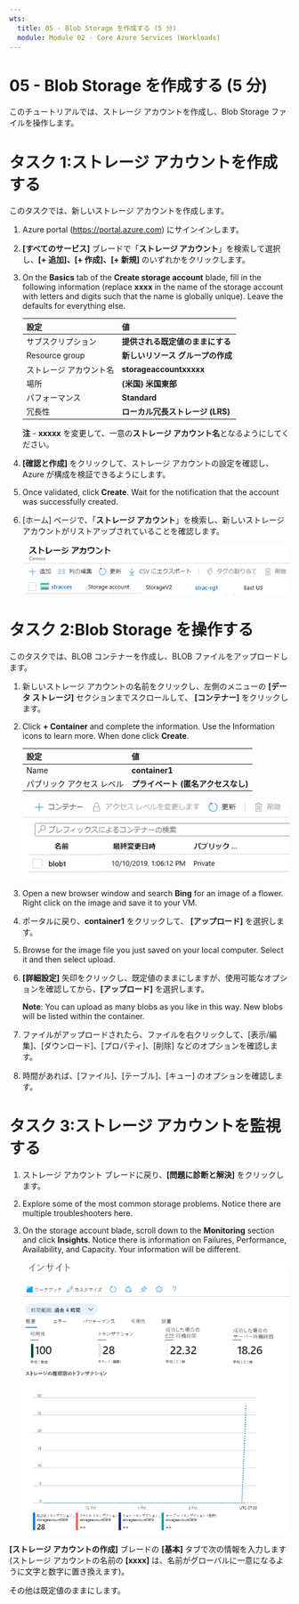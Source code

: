 ```yaml
---
wts:
  title: 05 - Blob Storage を作成する (5 分)
  module: Module 02 - Core Azure Services (Workloads)
---
```

# <a name="05---create-blob-storage-5-min"></a>05 - Blob Storage を作成する (5 分)

このチュートリアルでは、ストレージ アカウントを作成し、Blob Storage ファイルを操作します。

# <a name="task-1-create-a-storage-account"></a>タスク 1:ストレージ アカウントを作成する 

このタスクでは、新しいストレージ アカウントを作成します。 

1. Azure portal (<a href="https://portal.azure.com" target="_blank"><span style="color: #0066cc;" color="#0066cc">https://portal.azure.com</span></a>) にサインインします。

2. **[すべてのサービス]** ブレードで「**ストレージ アカウント**」を検索して選択し、**[+ 追加]、[+ 作成]、[+ 新規]** のいずれかをクリックします。 

3. On the <bpt id="p1">**</bpt>Basics<ept id="p1">**</ept> tab of the <bpt id="p2">**</bpt>Create storage account<ept id="p2">**</ept> blade, fill in the following information (replace <bpt id="p3">**</bpt>xxxx<ept id="p3">**</ept> in the name of the storage account with letters and digits such that the name is globally unique). Leave the defaults for everything else.

    | 設定 | 値 | 
    | --- | --- |
    | サブスクリプション | **提供される既定値のままにする** |
    | Resource group | **新しいリソース グループの作成** |
    | ストレージ アカウント名 | **storageaccountxxxxx** |
    | 場所 | **(米国) 米国東部**  |
    | パフォーマンス | **Standard** |
    | 冗長性 | **ローカル冗長ストレージ (LRS)** |
    
    **注** - **xxxxx** を変更して、一意の**ストレージ アカウント名**となるようにしてください。

5. **[確認と作成]** をクリックして、ストレージ アカウントの設定を確認し、Azure が構成を検証できるようにします。 

6. Once validated, click <bpt id="p1">**</bpt>Create<ept id="p1">**</ept>. Wait for the notification that the account was successfully created. 

7. [ホーム] ページで、「**ストレージ アカウント**」を検索し、新しいストレージ アカウントがリストアップされていることを確認します。

    ![Azure Portal で新しく作成されたストレージ アカウントのスクリーンショット。](../images/0401.png)

# <a name="task-2-work-with-blob-storage"></a>タスク 2:Blob Storage を操作する

このタスクでは、BLOB コンテナーを作成し、BLOB ファイルをアップロードします。 

1. 新しいストレージ アカウントの名前をクリックし、左側のメニューの **[データ ストレージ]** セクションまでスクロールして、 **[コンテナー]** をクリックします。

2. Click <bpt id="p1">**</bpt>+ Container<ept id="p1">**</ept> and complete the information. Use the Information icons to learn more. When done click <bpt id="p1">**</bpt>Create<ept id="p1">**</ept>.


    | 設定 | 値 |
    | --- | --- |
    | Name | **container1**  |
    | パブリック アクセス レベル| **プライベート (匿名アクセスなし)** |
  

    ![Azure Portal のストレージ アカウントに新しく作成された BLOB コンテナーのスクリーンショット。](../images/0402.png)

4. Open a new browser window and search <bpt id="p1">**</bpt>Bing<ept id="p1">**</ept> for an image of a flower. Right click on the image and save it to your VM. 

6. ポータルに戻り、**container1** をクリックして、 **[アップロード]** を選択します。

5. Browse for the image file you just saved on your local computer. Select it and then select upload.

   
6. **[詳細設定]** 矢印をクリックし、既定値のままにしますが、使用可能なオプションを確認してから、**[アップロード]** を選択します。

    <bpt id="p1">**</bpt>Note<ept id="p1">**</ept>: You can upload as many blobs as you like in this way. New blobs will be listed within the container.

7. ファイルがアップロードされたら、ファイルを右クリックして、[表示/編集]、[ダウンロード]、[プロパティ]、[削除] などのオプションを確認します。 

8. 時間があれば、[ファイル]、[テーブル]、[キュー] のオプションを確認します。

# <a name="task-3-monitor-the-storage-account"></a>タスク 3:ストレージ アカウントを監視する

1. ストレージ アカウント ブレードに戻り、**[問題に診断と解決]** をクリックします。 

2. Explore some of the most common storage problems. Notice there are multiple troubleshooters here.

3. On the storage account blade, scroll down to the <bpt id="p1">**</bpt>Monitoring<ept id="p1">**</ept> section and click <bpt id="p2">**</bpt>Insights<ept id="p2">**</ept>. Notice there is information on Failures, Performance, Availability, and Capacity. Your information will be different.

    ![ストレージ アカウントの Insights ページのスクリーンショット。](../images/0403.PNG)

**[ストレージ アカウントの作成]** ブレードの **[基本]** タブで次の情報を入力します (ストレージ アカウントの名前の **[xxxx]** は、名前がグローバルに一意になるように文字と数字に置き換えます)。

その他は既定値のままにします。
